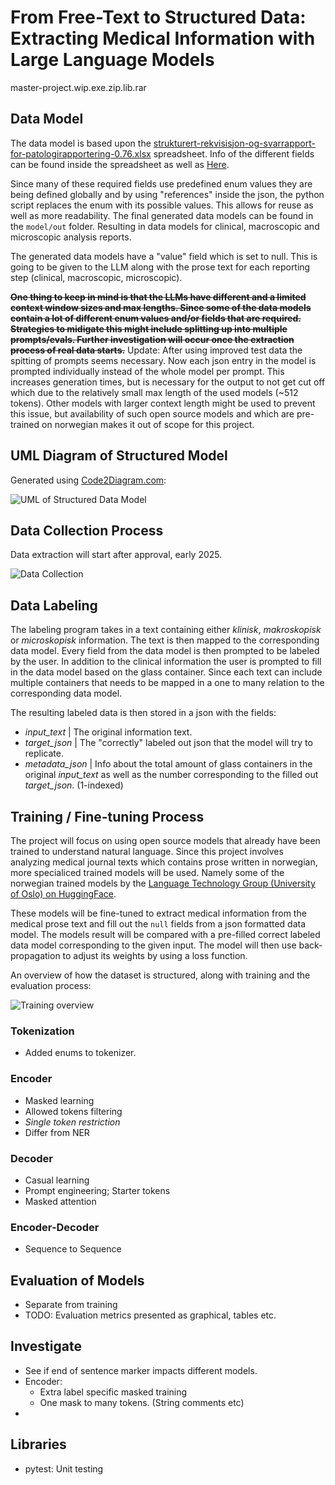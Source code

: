 # From Free-Text to Structured Data: Extracting Medical Information with Large Language Models

master-project.wip.exe.zip.lib.rar

## Data Model
The data model is based upon the [strukturert-rekvisisjon-og-svarrapport-for-patologirapportering-0.76.xlsx](https://www.kreftregisteret.no/globalassets/tarmkreftscreening/dokumenter/kvalitetsmanualen/vedlegg/strukturert-rekvisisjon-og-svarrapport-for-patologirapportering-0.76.xlsx) spreadsheet. 
Info of the different fields can be found inside the spreadsheet as well as [Here](https://www.kreftregisteret.no/screening/tarmscreening/for-helsepersonell/kvalitetsmanual/kapittel-11-laboratorieprosedyre-for-patologitjenesten).

Since many of these required fields use predefined enum values they are being defined globally and by using "references" inside the json, the python script replaces the enum with its possible values. This allows for reuse as well as more readability.
The final generated data models can be found in the `model/out` folder. 
Resulting in data models for clinical, macroscopic and microscopic analysis reports.

The generated data models have a "value" field which is set to null. This is going to be given to the LLM along with the prose text for each reporting step (clinical, macroscopic, microscopic).

~~**One thing to keep in mind is that the LLMs have different and a limited context window sizes and max lengths. Since some of the data models contain a lot of different enum values and/or fields that are required. Strategies to midigate this might include splitting up into multiple prompts/evals. Further investigation will occur once the extraction process of real data starts.**~~
Update: After using improved test data the spitting of prompts seems necessary. Now each json entry in the model is prompted individually instead of the whole model per prompt. This increases generation times, but is necessary for the output to not get cut off which due to the relatively small max length of the used models (~512 tokens). Other models with larger context length might be used to prevent this issue, but availability of such open source models and which are pre-trained on norwegian makes it out of scope for this project.

## UML Diagram of Structured Model
Generated using [Code2Diagram.com](https://www.code2diagram.com/console):

![UML of Structured Data Model](data_model/figure/full-structure.svg)

## Data Collection Process
Data extraction will start after approval, early 2025.

![Data Collection](figures/LLM.Overview.drawio.svg)

## Data Labeling
The labeling program takes in a text containing either *klinisk*, *makroskopisk* or *microskopisk* information. The text is then mapped to the corresponding data model. Every field from the data model is then prompted to be labeled by the user. In addition to the clinical information the user is prompted to fill in the data model based on the glass container. Since each text can include multiple containers that needs to be mapped in a one to many relation to the corresponding data model. 

The resulting labeled data is then stored in a json with the fields:
- *input_text* | The original information text.
- *target_json* | The "correctly" labeled out json that the model will try to replicate. 
- *metadata_json* | Info about the total amount of glass containers in the original *input_text* as well as the number corresponding to the filled out *target_json*. (1-indexed)

## Training / Fine-tuning Process
The project will focus on using open source models that already have been trained to understand natural language. Since this project involves analyzing medical journal texts which contains prose written in norwegian, more specialiced trained models will be used. Namely some of the norwegian trained models by the [Language Technology Group (University of Oslo) on HuggingFace](https://huggingface.co/ltg).

These models will be fine-tuned to extract medical information from the medical prose text and fill out the `null` fields from a json formatted data model. The models result will be compared with a pre-filled correct labeled data model corresponding to the given input.
The model will then use back-propagation to adjust its weights by using a loss function.

An overview of how the dataset is structured, along with training and the evaluation process:

![Training overview](figures/LLM.DataFlow.drawio.svg)

### Tokenization
- Added enums to tokenizer.

### Encoder 
- Masked learning
- Allowed tokens filtering
- *Single token restriction*
- Differ from NER

### Decoder
- Casual learning
- Prompt engineering; Starter tokens
- Masked attention

### Encoder-Decoder
- Sequence to Sequence

## Evaluation of Models
- Separate from training
- TODO: Evaluation metrics presented as graphical, tables etc.

## Investigate
- See if end of sentence marker impacts different models.
- Encoder: 
    * Extra label specific masked training
    * One mask to many tokens. (String comments etc)
- 

## Libraries
- pytest: Unit testing